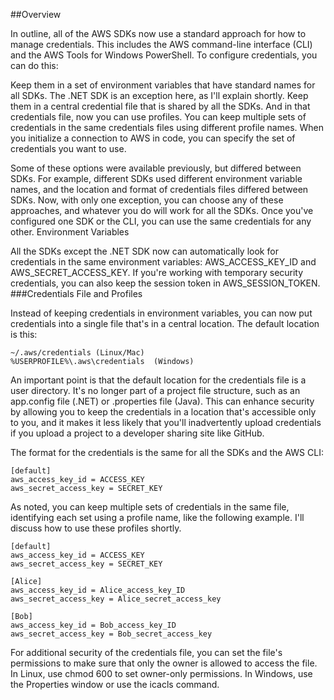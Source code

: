 ##Overview

In outline, all of the AWS SDKs now use a standard approach for how to manage credentials. 
This includes the AWS command-line interface (CLI) and the AWS Tools for Windows PowerShell. To configure credentials, you can do this:

Keep them in a set of environment variables that have standard names for all SDKs. The .NET SDK is an exception here, as I'll explain shortly.
Keep them in a central credential file that is shared by all the SDKs. And in that credentials file, now you can
use profiles. You can keep multiple sets of credentials in the same credentials files using different profile names.
When you initialize a connection to AWS in code, you can specify the set of credentials you want to use.

Some of these options were available previously, but differed between SDKs. For example, different SDKs used different environment variable names, 
and the location and format of credentials files differed between SDKs. 
Now, with only one exception, you can choose any of these approaches, and whatever you do will work for all the SDKs. 
Once you've configured one SDK or the CLI, you can use the same credentials for any other.
Environment Variables

All the SDKs except the .NET SDK now can automatically look for credentials in the same environment variables: AWS_ACCESS_KEY_ID and AWS_SECRET_ACCESS_KEY. 
If you're working with temporary security credentials, you can also keep the session token in AWS_SESSION_TOKEN.
###Credentials File and Profiles

Instead of keeping credentials in environment variables, you can now put credentials into a single file that's in a central location. The default location is this:

    ~/.aws/credentials (Linux/Mac)
    %USERPROFILE%\.aws\credentials  (Windows)

An important point is that the default location for the credentials file is a user directory. It's no longer part of a project file structure, 
such as an app.config file (.NET) or .properties file (Java). 
This can enhance security by allowing you to keep the credentials in a location that's accessible only to you, 
and it makes it less likely that you'll inadvertently upload credentials if you upload a project to a developer sharing site like GitHub.

The format for the credentials is the same for all the SDKs and the AWS CLI:

    [default]
    aws_access_key_id = ACCESS_KEY
    aws_secret_access_key = SECRET_KEY

As noted, you can keep multiple sets of credentials in the same file, identifying each set using a profile name, like the following example. I'll discuss how to use these profiles shortly.

    [default]
    aws_access_key_id = ACCESS_KEY
    aws_secret_access_key = SECRET_KEY
 
    [Alice]
    aws_access_key_id = Alice_access_key_ID
    aws_secret_access_key = Alice_secret_access_key
 
    [Bob]
    aws_access_key_id = Bob_access_key_ID
    aws_secret_access_key = Bob_secret_access_key

For additional security of the credentials file, you can set the file's permissions to make sure that only the owner is allowed to access the file. 
In Linux, use chmod 600 to set owner-only permissions. In Windows, use the Properties window or use the icacls command.
